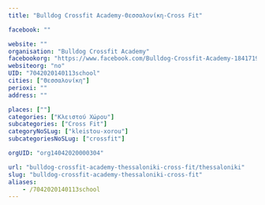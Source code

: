 ```yaml
---
title: "Bulldog Crossfit Academy-Θεσσαλονίκη-Cross Fit"

facebook: ""

website: ""
organisation: "Bulldog Crossfit Academy"
facebookorg: "https://www.facebook.com/Bulldog-Crossfit-Academy-1841719849439928"
websiteorg: "no"
UID: "7042020140113school"
cities: ["Θεσσαλονίκη"]
perioxi: ""
address: ""

places: [""]
categories: ["Κλειστού Χώρου"]
subcategories: ["Cross Fit"]
categoryNoSLug: ["kleistou-xorou"]
subcategoriesNoSLug: ["crossfit"]

orgUID: "org14042020000304"

url: "bulldog-crossfit-academy-thessaloniki-cross-fit/thessaloniki"
slug: "bulldog-crossfit-academy-thessaloniki-cross-fit"
aliases:
    - /7042020140113school
---
```





